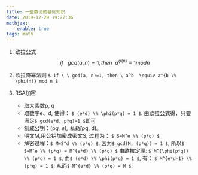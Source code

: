 ```yaml
---
title: 一些数论的基础知识
date: 2019-12-29 19:27:36
mathjax:
    enable: true
tags: math
---
```


1. 欧拉公式
$$
if \ \ \  gcd(a, n) = 1, then \ \ a^{\phi(n)} \equiv 1 mod n
$$

2. 欧拉降幂法则
`$ if \ \ gcd(a, n)=1, then \ a^b  \equiv a^{b \% \phi(n)} mod n $`

2. RSA加密
    - 取大素数p, q
    - 取数字e、d, 使得： `$ (e*d) \% \phi(p*q) = 1 $`. 由欧拉公式得，只要满足`$ gcd(e*d, p*q)=1 $`即可
    - 制成公钥：(p*q, e), 私钥(p*q, d)。
    - 明文M,用公钥加密成密文S, 过程为： `$ S=M^e \% (p*q) $`
    - 解密过程：`$ M=S^d \% (p*q) $`. 因为`$ gcd(M, (p*q)) = 1 $`, 所以`$ S=M^e \% (p*q) = M^{e*d} \% (p*q) $`
        由欧拉定理: `$ M^{\phi(p*q)} \% (p*q) = 1 $`, 而`$ (e*d) \% \phi(p*q) = 1 $`, 有： `$ M^{e*d-1} \% (p*q) = 1 $`;
        从而`$ M^{e*d} \% (p*q) = M $`;                                    